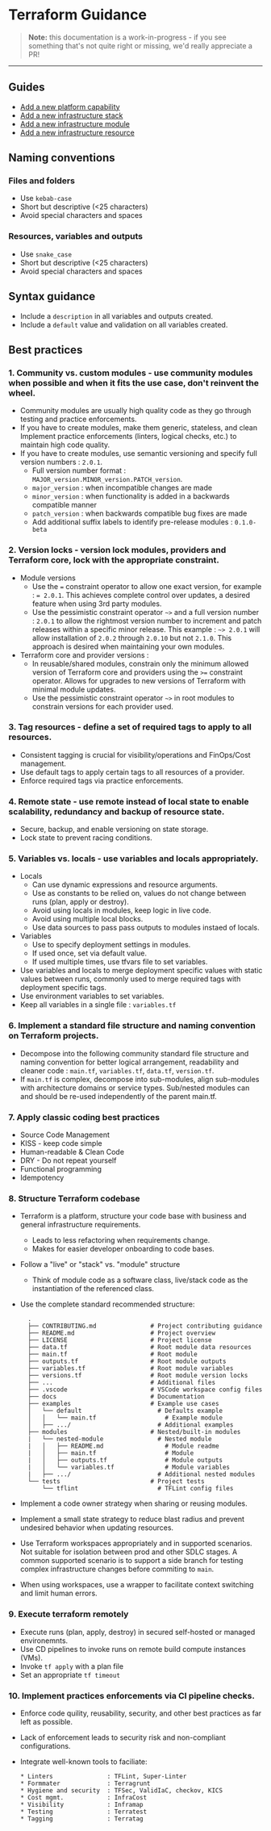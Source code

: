 # Terraform Guidance

> **Note:** this documentation is a work-in-progress - if you see something that's not quite right or missing, we'd really appreciate a PR!

---

## Guides
* [Add a new platform capability]()
* [Add a new infrastructure stack]()
* [Add a new infrastructure module]()
* [Add a new infrastructure resource]()

## Naming conventions

### Files and folders

* Use `kebab-case`
* Short but descriptive (<25 characters)
* Avoid special characters and spaces

### Resources, variables and outputs

* Use `snake_case`
* Short but descriptive (<25 characters)
* Avoid special characters and spaces

## Syntax guidance

* Include a `description` in all variables and outputs created.
* Include a `default` value and validation on all variables created.

## Best practices

### 1. Community vs. custom modules - use community modules when possible and when it fits the use case, don't reinvent the wheel. 
  
* Community modules are usually high quality code as they go through testing and practice enforcements. 
* If you have to create modules, make them generic, stateless, and clean Implement practice enforcements (linters, logical checks, etc.) to maintain high code quality.
* If you have to create modules, use semantic versioning and specify full version numbers : `2.0.1`. 
  * Full version number format : `MAJOR_version.MINOR_version.PATCH_version`.
  * `major_version` : when incompatible changes are made
  * `minor_version` : when functionality is added in a backwards compatible manner
  * `patch_version` : when backwards compatible bug fixes are made
  * Add additional suffix labels to identify pre-release modules : `0.1.0-beta`

### 2. Version locks - version lock modules, providers and Terraform core, lock with the appropriate constraint.

* Module versions
  * Use the `=` constraint operator to allow one exact version, for example : `= 2.0.1`. This achieves complete control over updates, a desired feature when using 3rd party modules. 
  * Use the pessimistic constraint operator `~>` and a full version number : `2.0.1` to allow the rightmost version number to increment and patch releases within a specific minor release. This example : `~> 2.0.1` will allow installation of `2.0.2` through `2.0.10` but not `2.1.0`.  This approach is desired when maintaining your own modules.
* Terraform core and provider versions :
  * In reusable/shared modules, constrain only the minimum allowed version of Terraform core and providers using the `>=` constraint operator. Allows for upgrades to new versions of Terraform with minimal module updates.  
  * Use the pessimistic constraint operator `~>` in root modules to constrain versions for each provider used. 

### 3. Tag resources - define a set of required tags to apply to all resources. 
  
* Consistent tagging is crucial for visibility/operations and FinOps/Cost management. 
* Use default tags to apply certain tags to all resources of a provider.
* Enforce required tags via practice enforcements. 

### 4. Remote state - use remote instead of local state to enable scalability, redundancy and backup of resource state. 

* Secure, backup, and enable versioning on state storage. 
* Lock state to prevent racing conditions.  

### 5. Variables vs. locals - use variables and locals appropriately.  
  
* Locals
  * Can use dynamic expressions and resource arguments.
  * Use as constants to be relied on, values do not change between runs (plan, apply or destroy). 
  * Avoid using locals in modules, keep logic in live code.
  * Avoid using multiple local blocks. 
  * Use data sources to pass pass outputs to modules instaed of locals. 
* Variables
  * Use to specify deployment settings in modules.
  * If used once, set via default value.
  * If used multiple times, use tfvars file to set variables. 
* Use variables and locals to merge deployment specific values with static values between runs, commonly used to merge required tags with deployment specific tags.
* Use environment variables to set variables.
* Keep all variables in a single file : `variables.tf`

### 6.  Implement a standard file structure and naming convention on Terraform projects. 

* Decompose into the following community standard file structure and naming convention for better logical arrangement, readability and cleaner code : `main.tf`, `variables.tf`, `data.tf`, `version.tf`. 
* If `main.tf` is complex, decompose into sub-modules, align sub-modules with architecture domains or service types. Sub/nested modules can and should be re-used independently of the parent main.tf. 

### 7. Apply classic coding best practices

* Source Code Management
* KISS - keep code simple
* Human-readable & Clean Code
* DRY - Do not repeat yourself
* Functional programming
* Idempotency

### 8. Structure Terraform codebase

* Terraform is a platform, structure your code base with business and general infrastructure requirements.
  * Leads to less refactoring when requirements change.
  * Makes for easier developer onboarding to code bases.
* Follow a "live" or "stack" vs. "module" structure
  * Think of module code as a software class, live/stack code as the instantiation of the referenced class.
* Use the complete standard recommended structure:

        .
        ├── CONTRIBUTING.md               # Project contributing guidance
        ├── README.md                     # Project overview
        ├── LICENSE                       # Project license
        ├── data.tf                       # Root module data resources
        ├── main.tf                       # Root module
        ├── outputs.tf                    # Root module outputs
        ├── variables.tf                  # Root module variables
        ├── versions.tf                   # Root module version locks
        ├── ...                           # Additional files
        ├── .vscode                       # VSCode workspace config files
        ├── docs                          # Documentation
        ├── examples                      # Example use cases
        │   └── default                     # Defaults example
        │   │   └── main.tf                   # Example module
        │   ├── .../                        # Additional examples    
        ├── modules                       # Nested/built-in modules
        |   └── nested-module               # Nested module
        |   │   ├── README.md                 # Module readme
        |   │   ├── main.tf                   # Module
        |   │   ├── outputs.tf                # Module outputs
        |   │   └── variables.tf              # Module variables
        |   ├── .../                        # Additional nested modules 
        └── tests                         # Project tests
            └── tflint                      # TFLint config files

* Implement a code owner strategy when sharing or reusing modules.
* Implement a small state strategy to reduce blast radius and prevent undesired behavior when updating resources. 
* Use Terraform workspaces appropriately and in supported scenarios.  Not suitable for isolation between prod and other SDLC stages. A common supported scenario is to support a side branch for testing complex infrastructure changes before commiting to `main`.
* When using workspaces, use a wrapper to facilitate context switching and limit human errors.

### 9. Execute terraform remotely

* Execute runs (plan, apply, destroy) in secured self-hosted or managed environemnts.
* Use CD pipelines to invoke runs on remote build compute instances (VMs).
* Invoke `tf apply` with a plan file
* Set an appropriate  `tf timeout`

### 10. Implement practices enforcements via CI pipeline checks.

* Enforce code quility, reusability, security, and other best practices as far left as possible. 
* Lack of enforcement leads to security risk and non-compliant configurations.
* Integrate well-known tools to faciliate:
        
      * Linters               : TFLint, Super-Linter
      * Formmater             : Terragrunt
      * Hygiene and security  : TFSec, ValidIaC, checkov, KICS
      * Cost mgmt.            : InfraCost
      * Visibility            : Inframap
      * Testing               : Terratest
      * Tagging               : Terratag